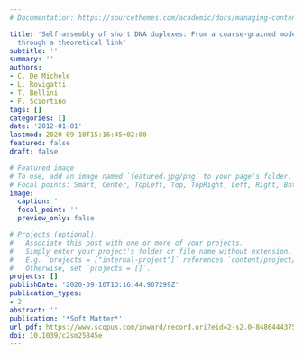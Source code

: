 ```yaml
---
# Documentation: https://sourcethemes.com/academic/docs/managing-content/

title: 'Self-assembly of short DNA duplexes: From a coarse-grained model to experiments
  through a theoretical link'
subtitle: ''
summary: ''
authors:
- C. De Michele
- L. Rovigatti
- T. Bellini
- F. Sciortino
tags: []
categories: []
date: '2012-01-01'
lastmod: 2020-09-10T15:16:45+02:00
featured: false
draft: false

# Featured image
# To use, add an image named `featured.jpg/png` to your page's folder.
# Focal points: Smart, Center, TopLeft, Top, TopRight, Left, Right, BottomLeft, Bottom, BottomRight.
image:
  caption: ''
  focal_point: ''
  preview_only: false

# Projects (optional).
#   Associate this post with one or more of your projects.
#   Simply enter your project's folder or file name without extension.
#   E.g. `projects = ["internal-project"]` references `content/project/deep-learning/index.md`.
#   Otherwise, set `projects = []`.
projects: []
publishDate: '2020-09-10T13:16:44.907299Z'
publication_types:
- 2
abstract: ''
publication: '*Soft Matter*'
url_pdf: https://www.scopus.com/inward/record.uri?eid=2-s2.0-84864443758&doi=10.1039%2fc2sm25845e&partnerID=40&md5=92250abf0bb68e77d635cb20805e7e31
doi: 10.1039/c2sm25845e
---
```

